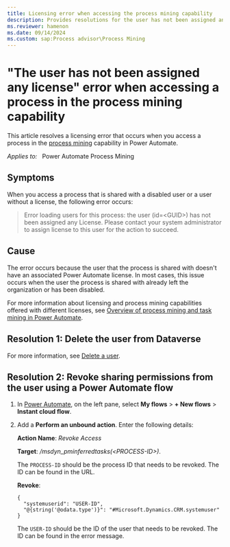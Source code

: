 ```yaml
---
title: Licensing error when accessing the process mining capability
description: Provides resolutions for the user has not been assigned any license error that occurs when accessing a process in Power Automate.
ms.reviewer: hamenon
ms.date: 09/14/2024
ms.custom: sap:Process advisor\Process Mining
---
```

# "The user has not been assigned any license" error when accessing a process in the process mining capability

This article resolves a licensing error that occurs when you access a process in the [process mining](/power-automate/process-mining-overview) capability in Power Automate.

_Applies to:_ &nbsp; Power Automate Process Mining

## Symptoms

When you access a process that is shared with a disabled user or a user without a license, the following error occurs:

> Error loading users for this process: the user (id=\<GUID>) has not been assigned any License. Please contact your system administrator to assign license to this user for the action to succeed.

## Cause

The error occurs because the user that the process is shared with doesn't have an associated Power Automate license. In most cases, this issue occurs when the user the process is shared with already left the organization or has been disabled.

For more information about licensing and process mining capabilities offered with different licenses, see [Overview of process mining and task mining in Power Automate](/power-automate/process-advisor-overview#licensing).

## Resolution 1: Delete the user from Dataverse

For more information, see [Delete a user](/power-apps/developer/data-platform/user-team-entities#delete-a-user).

## Resolution 2: Revoke sharing permissions from the user using a Power Automate flow

1. In [Power Automate](https://make.powerautomate.com/), on the left pane, select **My flows** > **+ New flows** > **Instant cloud flow**.

2. Add a **Perform an unbound action**. Enter the following details:

    **Action Name**: *Revoke Access*

    **Target**: */msdyn_pminferredtasks(\<PROCESS-ID>)*.

    The `PROCESS-ID` should be the process ID that needs to be revoked. The ID can be found in the URL.

    **Revoke**:

    ```http
    {
      "systemuserid": "USER-ID",
      "@{string('@odata.type')}": "#Microsoft.Dynamics.CRM.systemuser"
    }
    ```

    The `USER-ID` should be the ID of the user that needs to be revoked. The ID can be found in the error message.
